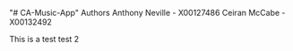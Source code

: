 "# CA-Music-App"
Authors
Anthony Neville - X00127486
Ceiran McCabe - X00132492

This is a test
test 2

